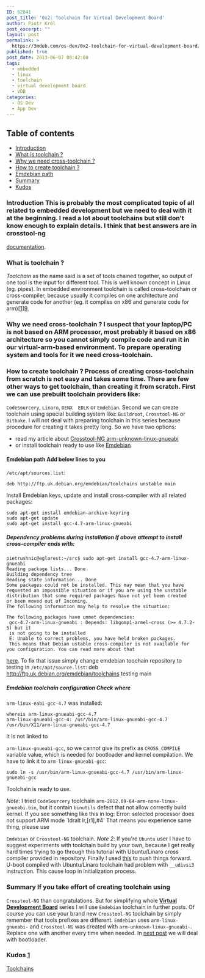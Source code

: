 ```yaml
---
ID: 62841
post_title: '0x2: Toolchain for Virtual Development Board'
author: Piotr Król
post_excerpt: ""
layout: post
permalink: >
  https://3mdeb.com/os-dev/0x2-toolchain-for-virtual-development-board/
published: true
post_date: 2013-06-07 08:42:00
tags:
  - embedded
  - linux
  - toolchain
  - virtual development board
  - VDB
categories:
  - OS Dev
  - App Dev
---
```

## Table of contents

*   [Introduction][1]
*   [What is toolchain ?][2]
*   [Why we need cross-toolchain ?][3]
*   [How to create toolchain ?][4]
*   [Emdebian path][5]
*   [Summary][6]
*   [Kudos][7]

<a id="intro"></a> 
### Introduction This is probably the most complicated topic of all related to embedded development but we need to deal with it at the beginning. I read a lot about toolchains but still don't know enough to explain details. I think that best answers are in crosstool-ng 

[documentation][8]. <a id="what-is-toolchain"></a> 
### What is toolchain ?

*Toolchain* as the name said is a set of tools chained together, so output of one tool is the input for different tool. This is well known concept in Linux (eg. pipes). In embedded environment toolchain is called cross-toolchain or cross-compiler, because usually it compiles on one architecture and generate code for another (eg. it compiles on x86 and generate code for arm)[[1]][9]. <a id="why-we-need-cross-toolchain"></a> 
### Why we need cross-toolchain ? I suspect that your laptop/PC is not based on ARM processor, most probably it based on x86 architecture so you cannot simply compile code and run it in our virtual-arm-based environment. To prepare operating system and tools for it we need cross-toolchain. 

<a id="how-to-create-toolchain"></a> 
### How to create toolchain ? Process of creating cross-toolchain from scratch is not easy and takes some time. There are few other ways to get toolchain, than creating it from scratch. First we can use prebuilt toolchain providers like: 

`CodeSourcery`, `Linaro`, `DENX 
EDLK` or `Emdebian`. Second we can create toolchain using special building system like: `Buildroot`, `Crosstool-NG` or `Bitbake`. I will not deal with preparing toolchain in this series because procedure for creating it takes pretty long. So we have two options: 
*   read my article about [Crosstool-NG arm-unknown-linux-gnueabi][10]
*   or install toolchain ready to use like [Emdebian][11]

<a id="emdebian-path"></a> 
#### Emdebian path Add below lines to you 

`/etc/apt/sources.list`: 
<pre><code class="bash">deb http://ftp.uk.debian.org/emdebian/toolchains unstable main
</code></pre> Install Emdebian keys, update and install cross-compiler with all related packages: 

<pre><code class="bash">sudo apt-get install emdebian-archive-keyring
sudo apt-get update
sudo apt-get install gcc-4.7-arm-linux-gnueabi
</code></pre>

##### Dependency problems during installation If above attempt to install cross-compiler ends with: 

    pietrushnic@eglarest:~/src$ sudo apt-get install gcc-4.7-arm-linux-gnueabi
    Reading package lists... Done
    Building dependency tree
    Reading state information... Done
    Some packages could not be installed. This may mean that you have
    requested an impossible situation or if you are using the unstable
    distribution that some required packages have not yet been created
    or been moved out of Incoming.
    The following information may help to resolve the situation:
    
    The following packages have unmet dependencies:
     gcc-4.7-arm-linux-gnueabi : Depends: libgomp1-armel-cross (>= 4.7.2-5) but it 
     is not going to be installed
     E: Unable to correct problems, you have held broken packages.
     This means that Debian ustable cross-compiler is not available for you configuration. You can read more about that 

[here][12]. To fix that issue simply change emdebian toochain repository to testing in `/etc/apt/source.list`: 
    deb http://ftp.uk.debian.org/emdebian/toolchains testing main
    

##### Emdebian toolchain configuration Check where 

`arm-linux-eabi-gcc-4.7` was installed: 
<pre><code class="bash">whereis arm-linux-gnueabi-gcc-4.7
arm-linux-gnueabi-gcc-4: /usr/bin/arm-linux-gnueabi-gcc-4.7 /usr/bin/X11/arm-linux-gnueabi-gcc-4.7
</code></pre> It is not linked to 

`arm-linux-gnueabi-gcc`, so we cannot give its prefix as `CROSS_COMPILE` variable value, which is needed for bootloader and kernel compilation. We have to link it to `arm-linux-gnueabi-gcc`: 
<pre><code class="bash">sudo ln -s /usr/bin/arm-linux-gnueabi-gcc-4.7 /usr/bin/arm-linux-gnueabi-gcc
</code></pre> Toolchain is ready to use. 

*Note*: I tried `CodeSourcery` toolchain `arm-2012.09-64-arm-none-linux-gnueabi.bin`, but it contain `binutils` defect that not allow correctly build kernel. If you see something like this in log: 
    Error: selected processor does not support ARM mode `ldralt lr,[r1],#4'
     That means you experience same thing, please use 

`Emdebian` or `Crosstool-NG` toolchain. *Note 2*: If you're `Ubuntu` user I have to suggest experiments with toolchain build by your own, because I get really hard times trying to go through this tutorial with Ubuntu/Linaro cross compiler provided in repository. Finally I used [this][10] to push things forward. U-boot compiled with Ubuntu/Linaro toolchain had problem with `__udivsi3` instruction. This cause loop in initialization process. <a id="summary"></a> 
### Summary If you take effort of creating toolchain using 

`Crosstool-NG` than congratulations. But for simplifying whole [**Virtual Development Board**][13] series I will use `Emdebian` toolchain in further posts. Of course you can use your brand new `Crosstool-NG` toolchain by simply remember that tools prefixes are different. `Emdebian` uses `arm-linux-gnueabi-` and `Crosstool-NG` was created with `arm-unknown-linux-gnueabi-`. Replace one with another every time when needed. In [next post][14] we will deal with bootloader. <a id="kudos"></a> 
### Kudos [1] 

[Toolchains][9]

 [1]: /2013/06/07/toolchain-for-virtual-development-board/#intro
 [2]: /2013/06/07/toolchain-for-virtual-development-board/#what-is-toolchain
 [3]: /2013/06/07/toolchain-for-virtual-development-board/#why-we-need-cross-toolchain
 [4]: /2013/06/07/toolchain-for-virtual-development-board/#how-to-create-toolchain
 [5]: /2013/06/07/toolchain-for-virtual-development-board/#emdebian-path
 [6]: /2013/06/07/toolchain-for-virtual-development-board/#summary
 [7]: /2013/06/07/toolchain-for-virtual-development-board/#kudos
 [8]: http://crosstool-ng.org/hg/crosstool-ng/file/0fc56e62cecf/docs
 [9]: http://elinux.org/Toolchains
 [10]: /2013/04/03/yet-another-quick-build-of-arm-unknown-linux-gnueabi
 [11]: http://www.emdebian.org/
 [12]: http://lists.debian.org/debian-embedded/2011/05/msg00029.html
 [13]: /2013/06/07/intro-to-virtual-development-board-building
 [14]: /2013/06/07/embedded-board-bootloader